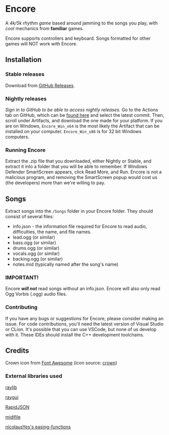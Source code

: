 # Encore

A *4k/5k rhythm game* based around jamming to the songs you play, with _cool_ mechanics from **familiar** games.

Encore supports controllers and keyboard. Songs formatted for other games will NOT work with Encore.

## Installation

### Stable releases

Download from [GitHub Releases](https://github.com/Encore-Developers/Encore-Raylib/releases). 

### Nightly releases

*Sign in to GitHub to be able to access nightly releases.*
Go to the Actions tab on GitHub, which can be [found here](https://github.com/Encore-Developers/Encore-Raylib/actions) and select the latest commit. Then, scroll under Artifacts, and download the one made for your platform. If you are on Windows, `Encore_Win_x64` is the most likely the Artifact that can be installed on your computer. `Encore_Win_x86` is for 32 bit Windows computers.

### Running Encore

Extract the .zip file that you downloaded, either Nightly or Stable, and extract it into a folder that you will be able to remember. If Windows Defender SmartScreen appears, click Read More, and Run. Encore is not a malicious program, and removing the SmartScreen popup would cost us (the developers) more than we're willing to pay.

## Songs

Extract songs into the `/Songs` folder in your Encore folder. They should consist of several files:
- info.json - the information file required for Encore to read audio, difficulties, the name, and file names.
- lead.ogg (or similar)
- bass.ogg (or similar)
- drums.ogg (or similar)
- vocals.ogg (or similar)
- backing.ogg (or similar)
- notes.mid (typically named after the song's name)

### IMPORTANT!
Encore ***will not*** read songs without an info.json. Encore will also only read Ogg Vorbis (.ogg) audio files. 

### Contributing

If you have any bugs or suggestions for Encore, please consider making an issue.
For code contributions, you'll need the latest version of Visual Studio or CLion. It's possible that you can use VSCode, but none of us develop with it. These IDEs should install the C++ development toolchains.

## Credits    
Crown icon from [Font Awesome](https://fontawesome.com/) (icon source: [crown](https://fontawesome.com/icons/crown?f=classic&s=solid))



### External libraries used
[raylib](https://github.com/raysan5/raylib)

[raygui](https://github.com/raysan5/raygui)

[RapidJSON](https://github.com/Tencent/rapidjson)

[midifile](https://github.com/craigsapp/midifile)

[nicolausYes's easing-functions](https://github.com/nicolausYes/easing-functions)